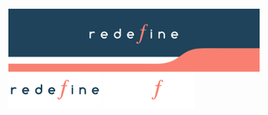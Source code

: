 ![Redefine Technologies Cover](https://raw.githubusercontent.com/redefine-io/.github/main/assets/redefine-cover.png)
![Redefine Technologies Logo](https://raw.githubusercontent.com/redefine-io/.github/main/assets/logo-light.png#gh-light-mode-only)
![Redefine Technologies Logo](https://raw.githubusercontent.com/redefine-io/.github/main/assets/logo-dark.png#gh-dark-mode-only)